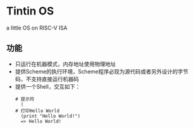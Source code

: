 # Tintin OS

a little OS on RISC-V ISA

## 功能

- 只运行在机器模式，内存地址使用物理地址
- 提供Scheme的执行环境，Scheme程序必现为源代码或者另外设计的字节码，不支持直接运行机器码
- 提供一个Shell，交互如下：
  ```
  # 提示符
    (
  # 打印Hello World
    (print "Hello World!")
    => Hello World!
  ```